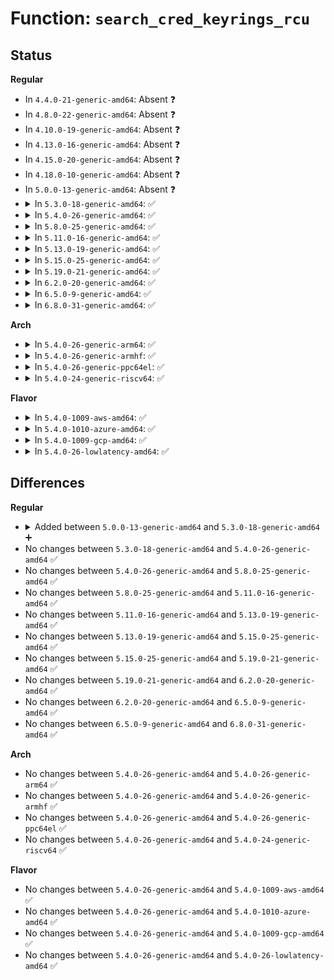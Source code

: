 # Function: <code>search_cred_keyrings_rcu</code>

## Status
<b>Regular</b>
<ul>
<li>
In <code>4.4.0-21-generic-amd64</code>: Absent ❓
</li>
<li>
In <code>4.8.0-22-generic-amd64</code>: Absent ❓
</li>
<li>
In <code>4.10.0-19-generic-amd64</code>: Absent ❓
</li>
<li>
In <code>4.13.0-16-generic-amd64</code>: Absent ❓
</li>
<li>
In <code>4.15.0-20-generic-amd64</code>: Absent ❓
</li>
<li>
In <code>4.18.0-10-generic-amd64</code>: Absent ❓
</li>
<li>
In <code>5.0.0-13-generic-amd64</code>: Absent ❓
</li>
<li>
<details>
<summary>In <code>5.3.0-18-generic-amd64</code>: ✅</summary>

```c
key_ref_t search_cred_keyrings_rcu(struct keyring_search_context * ctx)
```

```json
{
  "name": "search_cred_keyrings_rcu",
  "collision_type": "Unique Global",
  "inline_type": "No",
  "funcs": [
    {
      "addr": 18446744071583239824,
      "name": "search_cred_keyrings_rcu",
      "external": true,
      "loc": "security/keys/process_keys.c:422",
      "file": "security/keys/process_keys.c",
      "inline": "seen, unknown",
      "caller_inline": [],
      "caller_func": [
        "security/keys/process_keys.c:search_process_keyrings_rcu",
        "security/keys/process_keys.c:search_process_keyrings_rcu",
        "security/keys/proc.c:proc_keys_show"
      ]
    }
  ],
  "symbols": [
    {
      "addr": 18446744071583239824,
      "name": "search_cred_keyrings_rcu",
      "section": ".text",
      "bind": "STB_GLOBAL",
      "size": 366
    }
  ]
}
```
</details>
</li>
<li>
<details>
<summary>In <code>5.4.0-26-generic-amd64</code>: ✅</summary>

```c
key_ref_t search_cred_keyrings_rcu(struct keyring_search_context * ctx)
```

```json
{
  "name": "search_cred_keyrings_rcu",
  "collision_type": "Unique Global",
  "inline_type": "No",
  "funcs": [
    {
      "addr": 18446744071583345648,
      "name": "search_cred_keyrings_rcu",
      "external": true,
      "loc": "security/keys/process_keys.c:422",
      "file": "security/keys/process_keys.c",
      "inline": "seen, unknown",
      "caller_inline": [],
      "caller_func": [
        "security/keys/process_keys.c:search_process_keyrings_rcu",
        "security/keys/process_keys.c:search_process_keyrings_rcu",
        "security/keys/proc.c:proc_keys_show"
      ]
    }
  ],
  "symbols": [
    {
      "addr": 18446744071583345648,
      "name": "search_cred_keyrings_rcu",
      "section": ".text",
      "bind": "STB_GLOBAL",
      "size": 366
    }
  ]
}
```
</details>
</li>
<li>
<details>
<summary>In <code>5.8.0-25-generic-amd64</code>: ✅</summary>

```c
key_ref_t search_cred_keyrings_rcu(struct keyring_search_context * ctx)
```

```json
{
  "name": "search_cred_keyrings_rcu",
  "collision_type": "Unique Global",
  "inline_type": "No",
  "funcs": [
    {
      "addr": 18446744071583680464,
      "name": "search_cred_keyrings_rcu",
      "external": true,
      "loc": "security/keys/process_keys.c:422",
      "file": "security/keys/process_keys.c",
      "inline": "seen, unknown",
      "caller_inline": [],
      "caller_func": [
        "security/keys/process_keys.c:search_process_keyrings_rcu",
        "security/keys/process_keys.c:search_process_keyrings_rcu",
        "security/keys/proc.c:proc_keys_show"
      ]
    }
  ],
  "symbols": [
    {
      "addr": 18446744071583680464,
      "name": "search_cred_keyrings_rcu",
      "section": ".text",
      "bind": "STB_GLOBAL",
      "size": 370
    }
  ]
}
```
</details>
</li>
<li>
<details>
<summary>In <code>5.11.0-16-generic-amd64</code>: ✅</summary>

```c
key_ref_t search_cred_keyrings_rcu(struct keyring_search_context * ctx)
```

```json
{
  "name": "search_cred_keyrings_rcu",
  "collision_type": "Unique Global",
  "inline_type": "No",
  "funcs": [
    {
      "addr": 18446744071583801968,
      "name": "search_cred_keyrings_rcu",
      "external": true,
      "loc": "security/keys/process_keys.c:422",
      "file": "security/keys/process_keys.c",
      "inline": "seen, unknown",
      "caller_inline": [],
      "caller_func": [
        "security/keys/process_keys.c:search_process_keyrings_rcu",
        "security/keys/process_keys.c:search_process_keyrings_rcu",
        "security/keys/proc.c:proc_keys_show"
      ]
    }
  ],
  "symbols": [
    {
      "addr": 18446744071583801968,
      "name": "search_cred_keyrings_rcu",
      "section": ".text",
      "bind": "STB_GLOBAL",
      "size": 370
    }
  ]
}
```
</details>
</li>
<li>
<details>
<summary>In <code>5.13.0-19-generic-amd64</code>: ✅</summary>

```c
key_ref_t search_cred_keyrings_rcu(struct keyring_search_context * ctx)
```

```json
{
  "name": "search_cred_keyrings_rcu",
  "collision_type": "Unique Global",
  "inline_type": "No",
  "funcs": [
    {
      "addr": 18446744071583826160,
      "name": "search_cred_keyrings_rcu",
      "external": true,
      "loc": "security/keys/process_keys.c:422",
      "file": "security/keys/process_keys.c",
      "inline": "seen, unknown",
      "caller_inline": [],
      "caller_func": [
        "security/keys/process_keys.c:search_process_keyrings_rcu",
        "security/keys/process_keys.c:search_process_keyrings_rcu",
        "security/keys/proc.c:proc_keys_show"
      ]
    }
  ],
  "symbols": [
    {
      "addr": 18446744071583826160,
      "name": "search_cred_keyrings_rcu",
      "section": ".text",
      "bind": "STB_GLOBAL",
      "size": 370
    }
  ]
}
```
</details>
</li>
<li>
<details>
<summary>In <code>5.15.0-25-generic-amd64</code>: ✅</summary>

```c
key_ref_t search_cred_keyrings_rcu(struct keyring_search_context * ctx)
```

```json
{
  "name": "search_cred_keyrings_rcu",
  "collision_type": "Unique Global",
  "inline_type": "No",
  "funcs": [
    {
      "addr": 18446744071584189200,
      "name": "search_cred_keyrings_rcu",
      "external": true,
      "loc": "security/keys/process_keys.c:422",
      "file": "security/keys/process_keys.c",
      "inline": "seen, unknown",
      "caller_inline": [],
      "caller_func": [
        "security/keys/process_keys.c:search_process_keyrings_rcu",
        "security/keys/process_keys.c:search_process_keyrings_rcu",
        "security/keys/proc.c:proc_keys_show"
      ]
    }
  ],
  "symbols": [
    {
      "addr": 18446744071584189200,
      "name": "search_cred_keyrings_rcu",
      "section": ".text",
      "bind": "STB_GLOBAL",
      "size": 370
    }
  ]
}
```
</details>
</li>
<li>
<details>
<summary>In <code>5.19.0-21-generic-amd64</code>: ✅</summary>

```c
key_ref_t search_cred_keyrings_rcu(struct keyring_search_context * ctx)
```

```json
{
  "name": "search_cred_keyrings_rcu",
  "collision_type": "Unique Global",
  "inline_type": "No",
  "funcs": [
    {
      "addr": 18446744071584790176,
      "name": "search_cred_keyrings_rcu",
      "external": true,
      "loc": "security/keys/process_keys.c:422",
      "file": "security/keys/process_keys.c",
      "inline": "seen, unknown",
      "caller_inline": [],
      "caller_func": [
        "security/keys/process_keys.c:search_process_keyrings_rcu",
        "security/keys/process_keys.c:search_process_keyrings_rcu",
        "security/keys/proc.c:proc_keys_show"
      ]
    }
  ],
  "symbols": [
    {
      "addr": 18446744071584790176,
      "name": "search_cred_keyrings_rcu",
      "section": ".text",
      "bind": "STB_GLOBAL",
      "size": 388
    }
  ]
}
```
</details>
</li>
<li>
<details>
<summary>In <code>6.2.0-20-generic-amd64</code>: ✅</summary>

```c
key_ref_t search_cred_keyrings_rcu(struct keyring_search_context * ctx)
```

```json
{
  "name": "search_cred_keyrings_rcu",
  "collision_type": "Unique Global",
  "inline_type": "No",
  "funcs": [
    {
      "addr": 18446744071585487600,
      "name": "search_cred_keyrings_rcu",
      "external": true,
      "loc": "security/keys/process_keys.c:422",
      "file": "security/keys/process_keys.c",
      "inline": "seen, unknown",
      "caller_inline": [],
      "caller_func": [
        "security/keys/process_keys.c:search_process_keyrings_rcu",
        "security/keys/process_keys.c:search_process_keyrings_rcu",
        "security/keys/proc.c:proc_keys_show"
      ]
    }
  ],
  "symbols": [
    {
      "addr": 18446744071585487600,
      "name": "search_cred_keyrings_rcu",
      "section": ".text",
      "bind": "STB_GLOBAL",
      "size": 388
    }
  ]
}
```
</details>
</li>
<li>
<details>
<summary>In <code>6.5.0-9-generic-amd64</code>: ✅</summary>

```c
key_ref_t search_cred_keyrings_rcu(struct keyring_search_context * ctx)
```

```json
{
  "name": "search_cred_keyrings_rcu",
  "collision_type": "Unique Global",
  "inline_type": "No",
  "funcs": [
    {
      "addr": 18446744071585719072,
      "name": "search_cred_keyrings_rcu",
      "external": true,
      "loc": "security/keys/process_keys.c:422",
      "file": "security/keys/process_keys.c",
      "inline": "seen, unknown",
      "caller_inline": [],
      "caller_func": [
        "security/keys/process_keys.c:search_process_keyrings_rcu",
        "security/keys/process_keys.c:search_process_keyrings_rcu",
        "security/keys/proc.c:proc_keys_show"
      ]
    }
  ],
  "symbols": [
    {
      "addr": 18446744071585719072,
      "name": "search_cred_keyrings_rcu",
      "section": ".text",
      "bind": "STB_GLOBAL",
      "size": 388
    }
  ]
}
```
</details>
</li>
<li>
<details>
<summary>In <code>6.8.0-31-generic-amd64</code>: ✅</summary>

```c
key_ref_t search_cred_keyrings_rcu(struct keyring_search_context * ctx)
```

```json
{
  "name": "search_cred_keyrings_rcu",
  "collision_type": "Unique Global",
  "inline_type": "No",
  "funcs": [
    {
      "addr": 18446744071585966192,
      "name": "search_cred_keyrings_rcu",
      "external": true,
      "loc": "security/keys/process_keys.c:422",
      "file": "security/keys/process_keys.c",
      "inline": "seen, unknown",
      "caller_inline": [],
      "caller_func": [
        "security/keys/process_keys.c:search_process_keyrings_rcu",
        "security/keys/process_keys.c:search_process_keyrings_rcu",
        "security/keys/proc.c:proc_keys_show"
      ]
    }
  ],
  "symbols": [
    {
      "addr": 18446744071585966192,
      "name": "search_cred_keyrings_rcu",
      "section": ".text",
      "bind": "STB_GLOBAL",
      "size": 388
    }
  ]
}
```
</details>
</li>
</ul>
<b>Arch</b>
<ul>
<li>
<details>
<summary>In <code>5.4.0-26-generic-arm64</code>: ✅</summary>

```c
key_ref_t search_cred_keyrings_rcu(struct keyring_search_context * ctx)
```

```json
{
  "name": "search_cred_keyrings_rcu",
  "collision_type": "Unique Global",
  "inline_type": "No",
  "funcs": [
    {
      "addr": 18446603336495089880,
      "name": "search_cred_keyrings_rcu",
      "external": true,
      "loc": "security/keys/process_keys.c:422",
      "file": "security/keys/process_keys.c",
      "inline": "seen, unknown",
      "caller_inline": [],
      "caller_func": [
        "security/keys/process_keys.c:search_process_keyrings_rcu",
        "security/keys/process_keys.c:search_process_keyrings_rcu",
        "security/keys/proc.c:proc_keys_show"
      ]
    }
  ],
  "symbols": [
    {
      "addr": 18446603336495089880,
      "name": "search_cred_keyrings_rcu",
      "section": ".text",
      "bind": "STB_GLOBAL",
      "size": 376
    }
  ]
}
```
</details>
</li>
<li>
<details>
<summary>In <code>5.4.0-26-generic-armhf</code>: ✅</summary>

```c
key_ref_t search_cred_keyrings_rcu(struct keyring_search_context * ctx)
```

```json
{
  "name": "search_cred_keyrings_rcu",
  "collision_type": "Unique Global",
  "inline_type": "No",
  "funcs": [
    {
      "addr": 3228483516,
      "name": "search_cred_keyrings_rcu",
      "external": true,
      "loc": "security/keys/process_keys.c:422",
      "file": "security/keys/process_keys.c",
      "inline": "seen, unknown",
      "caller_inline": [],
      "caller_func": [
        "security/keys/process_keys.c:search_process_keyrings_rcu",
        "security/keys/process_keys.c:search_process_keyrings_rcu",
        "security/keys/proc.c:proc_keys_show"
      ]
    }
  ],
  "symbols": [
    {
      "addr": 3228483516,
      "name": "search_cred_keyrings_rcu",
      "section": ".text",
      "bind": "STB_GLOBAL",
      "size": 328
    }
  ]
}
```
</details>
</li>
<li>
<details>
<summary>In <code>5.4.0-26-generic-ppc64el</code>: ✅</summary>

```c
key_ref_t search_cred_keyrings_rcu(struct keyring_search_context * ctx)
```

```json
{
  "name": "search_cred_keyrings_rcu",
  "collision_type": "Unique Global",
  "inline_type": "No",
  "funcs": [
    {
      "addr": 13835058055288990560,
      "name": "search_cred_keyrings_rcu",
      "external": true,
      "loc": "security/keys/process_keys.c:422",
      "file": "security/keys/process_keys.c",
      "inline": "seen, unknown",
      "caller_inline": [],
      "caller_func": [
        "security/keys/process_keys.c:search_process_keyrings_rcu",
        "security/keys/process_keys.c:search_process_keyrings_rcu",
        "security/keys/proc.c:proc_keys_show"
      ]
    }
  ],
  "symbols": [
    {
      "addr": 13835058055288990560,
      "name": "search_cred_keyrings_rcu",
      "section": ".text",
      "bind": "STB_GLOBAL",
      "size": 540
    }
  ]
}
```
</details>
</li>
<li>
<details>
<summary>In <code>5.4.0-24-generic-riscv64</code>: ✅</summary>

```c
key_ref_t search_cred_keyrings_rcu(struct keyring_search_context * ctx)
```

```json
{
  "name": "search_cred_keyrings_rcu",
  "collision_type": "Unique Global",
  "inline_type": "No",
  "funcs": [
    {
      "addr": 18446743936274352682,
      "name": "search_cred_keyrings_rcu",
      "external": true,
      "loc": "security/keys/process_keys.c:422",
      "file": "security/keys/process_keys.c",
      "inline": "seen, unknown",
      "caller_inline": [],
      "caller_func": [
        "security/keys/process_keys.c:search_process_keyrings_rcu",
        "security/keys/process_keys.c:search_process_keyrings_rcu",
        "security/keys/proc.c:proc_keys_show"
      ]
    }
  ],
  "symbols": [
    {
      "addr": 18446743936274352682,
      "name": "search_cred_keyrings_rcu",
      "section": ".text",
      "bind": "STB_GLOBAL",
      "size": 290
    }
  ]
}
```
</details>
</li>
</ul>
<b>Flavor</b>
<ul>
<li>
<details>
<summary>In <code>5.4.0-1009-aws-amd64</code>: ✅</summary>

```c
key_ref_t search_cred_keyrings_rcu(struct keyring_search_context * ctx)
```

```json
{
  "name": "search_cred_keyrings_rcu",
  "collision_type": "Unique Global",
  "inline_type": "No",
  "funcs": [
    {
      "addr": 18446744071583314384,
      "name": "search_cred_keyrings_rcu",
      "external": true,
      "loc": "security/keys/process_keys.c:422",
      "file": "security/keys/process_keys.c",
      "inline": "seen, unknown",
      "caller_inline": [],
      "caller_func": [
        "security/keys/process_keys.c:search_process_keyrings_rcu",
        "security/keys/process_keys.c:search_process_keyrings_rcu",
        "security/keys/proc.c:proc_keys_show"
      ]
    }
  ],
  "symbols": [
    {
      "addr": 18446744071583314384,
      "name": "search_cred_keyrings_rcu",
      "section": ".text",
      "bind": "STB_GLOBAL",
      "size": 366
    }
  ]
}
```
</details>
</li>
<li>
<details>
<summary>In <code>5.4.0-1010-azure-amd64</code>: ✅</summary>

```c
key_ref_t search_cred_keyrings_rcu(struct keyring_search_context * ctx)
```

```json
{
  "name": "search_cred_keyrings_rcu",
  "collision_type": "Unique Global",
  "inline_type": "No",
  "funcs": [
    {
      "addr": 18446744071583251488,
      "name": "search_cred_keyrings_rcu",
      "external": true,
      "loc": "security/keys/process_keys.c:422",
      "file": "security/keys/process_keys.c",
      "inline": "seen, unknown",
      "caller_inline": [],
      "caller_func": [
        "security/keys/process_keys.c:search_process_keyrings_rcu",
        "security/keys/process_keys.c:search_process_keyrings_rcu",
        "security/keys/proc.c:proc_keys_show"
      ]
    }
  ],
  "symbols": [
    {
      "addr": 18446744071583251488,
      "name": "search_cred_keyrings_rcu",
      "section": ".text",
      "bind": "STB_GLOBAL",
      "size": 366
    }
  ]
}
```
</details>
</li>
<li>
<details>
<summary>In <code>5.4.0-1009-gcp-amd64</code>: ✅</summary>

```c
key_ref_t search_cred_keyrings_rcu(struct keyring_search_context * ctx)
```

```json
{
  "name": "search_cred_keyrings_rcu",
  "collision_type": "Unique Global",
  "inline_type": "No",
  "funcs": [
    {
      "addr": 18446744071583298416,
      "name": "search_cred_keyrings_rcu",
      "external": true,
      "loc": "security/keys/process_keys.c:422",
      "file": "security/keys/process_keys.c",
      "inline": "seen, unknown",
      "caller_inline": [],
      "caller_func": [
        "security/keys/process_keys.c:search_process_keyrings_rcu",
        "security/keys/process_keys.c:search_process_keyrings_rcu",
        "security/keys/proc.c:proc_keys_show"
      ]
    }
  ],
  "symbols": [
    {
      "addr": 18446744071583298416,
      "name": "search_cred_keyrings_rcu",
      "section": ".text",
      "bind": "STB_GLOBAL",
      "size": 366
    }
  ]
}
```
</details>
</li>
<li>
<details>
<summary>In <code>5.4.0-26-lowlatency-amd64</code>: ✅</summary>

```c
key_ref_t search_cred_keyrings_rcu(struct keyring_search_context * ctx)
```

```json
{
  "name": "search_cred_keyrings_rcu",
  "collision_type": "Unique Global",
  "inline_type": "No",
  "funcs": [
    {
      "addr": 18446744071583393040,
      "name": "search_cred_keyrings_rcu",
      "external": true,
      "loc": "security/keys/process_keys.c:422",
      "file": "security/keys/process_keys.c",
      "inline": "seen, unknown",
      "caller_inline": [],
      "caller_func": [
        "security/keys/process_keys.c:search_process_keyrings_rcu",
        "security/keys/process_keys.c:search_process_keyrings_rcu",
        "security/keys/proc.c:proc_keys_show"
      ]
    }
  ],
  "symbols": [
    {
      "addr": 18446744071583393040,
      "name": "search_cred_keyrings_rcu",
      "section": ".text",
      "bind": "STB_GLOBAL",
      "size": 366
    }
  ]
}
```
</details>
</li>
</ul>

## Differences
<b>Regular</b>
<ul>
<li>
<details>
<summary>Added between <code>5.0.0-13-generic-amd64</code> and <code>5.3.0-18-generic-amd64</code> ➕</summary>

```c
key_ref_t search_cred_keyrings_rcu(struct keyring_search_context * ctx)
```
</details>
</li>
<li>
No changes between <code>5.3.0-18-generic-amd64</code> and <code>5.4.0-26-generic-amd64</code> ✅
</li>
<li>
No changes between <code>5.4.0-26-generic-amd64</code> and <code>5.8.0-25-generic-amd64</code> ✅
</li>
<li>
No changes between <code>5.8.0-25-generic-amd64</code> and <code>5.11.0-16-generic-amd64</code> ✅
</li>
<li>
No changes between <code>5.11.0-16-generic-amd64</code> and <code>5.13.0-19-generic-amd64</code> ✅
</li>
<li>
No changes between <code>5.13.0-19-generic-amd64</code> and <code>5.15.0-25-generic-amd64</code> ✅
</li>
<li>
No changes between <code>5.15.0-25-generic-amd64</code> and <code>5.19.0-21-generic-amd64</code> ✅
</li>
<li>
No changes between <code>5.19.0-21-generic-amd64</code> and <code>6.2.0-20-generic-amd64</code> ✅
</li>
<li>
No changes between <code>6.2.0-20-generic-amd64</code> and <code>6.5.0-9-generic-amd64</code> ✅
</li>
<li>
No changes between <code>6.5.0-9-generic-amd64</code> and <code>6.8.0-31-generic-amd64</code> ✅
</li>
</ul>
<b>Arch</b>
<ul>
<li>
No changes between <code>5.4.0-26-generic-amd64</code> and <code>5.4.0-26-generic-arm64</code> ✅
</li>
<li>
No changes between <code>5.4.0-26-generic-amd64</code> and <code>5.4.0-26-generic-armhf</code> ✅
</li>
<li>
No changes between <code>5.4.0-26-generic-amd64</code> and <code>5.4.0-26-generic-ppc64el</code> ✅
</li>
<li>
No changes between <code>5.4.0-26-generic-amd64</code> and <code>5.4.0-24-generic-riscv64</code> ✅
</li>
</ul>
<b>Flavor</b>
<ul>
<li>
No changes between <code>5.4.0-26-generic-amd64</code> and <code>5.4.0-1009-aws-amd64</code> ✅
</li>
<li>
No changes between <code>5.4.0-26-generic-amd64</code> and <code>5.4.0-1010-azure-amd64</code> ✅
</li>
<li>
No changes between <code>5.4.0-26-generic-amd64</code> and <code>5.4.0-1009-gcp-amd64</code> ✅
</li>
<li>
No changes between <code>5.4.0-26-generic-amd64</code> and <code>5.4.0-26-lowlatency-amd64</code> ✅
</li>
</ul>
